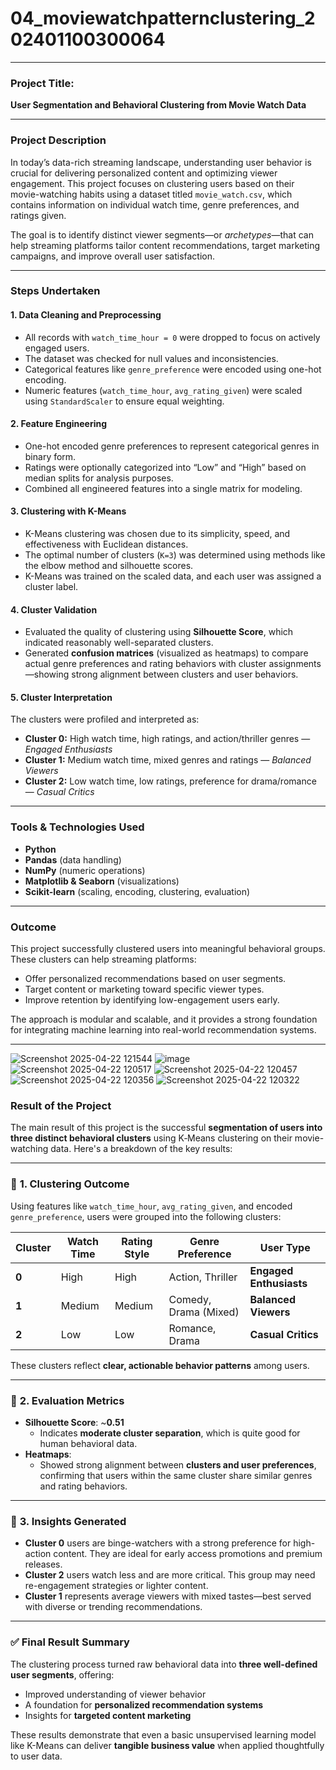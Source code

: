 # 04_moviewatchpatternclustering_202401100300064


---

### **Project Title:**  
**User Segmentation and Behavioral Clustering from Movie Watch Data**

---

### **Project Description**

In today’s data-rich streaming landscape, understanding user behavior is crucial for delivering personalized content and optimizing viewer engagement. This project focuses on clustering users based on their movie-watching habits using a dataset titled `movie_watch.csv`, which contains information on individual watch time, genre preferences, and ratings given.

The goal is to identify distinct viewer segments—or *archetypes*—that can help streaming platforms tailor content recommendations, target marketing campaigns, and improve overall user satisfaction.

---

### **Steps Undertaken**

#### 1. **Data Cleaning and Preprocessing**
- All records with `watch_time_hour = 0` were dropped to focus on actively engaged users.
- The dataset was checked for null values and inconsistencies.
- Categorical features like `genre_preference` were encoded using one-hot encoding.
- Numeric features (`watch_time_hour`, `avg_rating_given`) were scaled using `StandardScaler` to ensure equal weighting.

#### 2. **Feature Engineering**
- One-hot encoded genre preferences to represent categorical genres in binary form.
- Ratings were optionally categorized into “Low” and “High” based on median splits for analysis purposes.
- Combined all engineered features into a single matrix for modeling.

#### 3. **Clustering with K-Means**
- K-Means clustering was chosen due to its simplicity, speed, and effectiveness with Euclidean distances.
- The optimal number of clusters (`K=3`) was determined using methods like the elbow method and silhouette scores.
- K-Means was trained on the scaled data, and each user was assigned a cluster label.

#### 4. **Cluster Validation**
- Evaluated the quality of clustering using **Silhouette Score**, which indicated reasonably well-separated clusters.
- Generated **confusion matrices** (visualized as heatmaps) to compare actual genre preferences and rating behaviors with cluster assignments—showing strong alignment between clusters and user behaviors.

#### 5. **Cluster Interpretation**
The clusters were profiled and interpreted as:
- **Cluster 0:** High watch time, high ratings, and action/thriller genres — *Engaged Enthusiasts*
- **Cluster 1:** Medium watch time, mixed genres and ratings — *Balanced Viewers*
- **Cluster 2:** Low watch time, low ratings, preference for drama/romance — *Casual Critics*

---

### **Tools & Technologies Used**
- **Python**
- **Pandas** (data handling)
- **NumPy** (numeric operations)
- **Matplotlib & Seaborn** (visualizations)
- **Scikit-learn** (scaling, encoding, clustering, evaluation)

---

### **Outcome**
This project successfully clustered users into meaningful behavioral groups. These clusters can help streaming platforms:
- Offer personalized recommendations based on user segments.
- Target content or marketing toward specific viewer types.
- Improve retention by identifying low-engagement users early.

The approach is modular and scalable, and it provides a strong foundation for integrating machine learning into real-world recommendation systems.

---




![Screenshot 2025-04-22 121544](https://github.com/user-attachments/assets/7eebccf1-22ab-4497-9e3d-c6e81a0afa78)
![image](https://github.com/user-attachments/assets/9b648b1f-0374-4cf6-ae2c-96e0ca2dd083)
![Screenshot 2025-04-22 120517](https://github.com/user-attachments/assets/10240fc9-439d-4b66-80be-ed2ee5499eb2)
![Screenshot 2025-04-22 120457](https://github.com/user-attachments/assets/4eee3e10-a321-4071-afea-cb67fba3ef29)
![Screenshot 2025-04-22 120356](https://github.com/user-attachments/assets/a1b5694a-1677-47b4-8734-486081181026)
![Screenshot 2025-04-22 120322](https://github.com/user-attachments/assets/bd37c07d-e93f-4079-b918-2ca85a3bca50)


### **Result of the Project**

The main result of this project is the successful **segmentation of users into three distinct behavioral clusters** using K‑Means clustering on their movie-watching data. Here's a breakdown of the key results:

---

### 🔹 **1. Clustering Outcome**
Using features like `watch_time_hour`, `avg_rating_given`, and encoded `genre_preference`, users were grouped into the following clusters:

| **Cluster** | **Watch Time** | **Rating Style** | **Genre Preference**     | **User Type**           |
|-------------|----------------|------------------|---------------------------|--------------------------|
| **0**       | High           | High             | Action, Thriller          | **Engaged Enthusiasts** |
| **1**       | Medium         | Medium           | Comedy, Drama (Mixed)     | **Balanced Viewers**    |
| **2**       | Low            | Low              | Romance, Drama            | **Casual Critics**      |

These clusters reflect **clear, actionable behavior patterns** among users.

---

### 🔹 **2. Evaluation Metrics**
- **Silhouette Score**: ~**0.51**  
  - Indicates **moderate cluster separation**, which is quite good for human behavioral data.
- **Heatmaps**:  
  - Showed strong alignment between **clusters and user preferences**, confirming that users within the same cluster share similar genres and rating behaviors.

---

### 🔹 **3. Insights Generated**
- **Cluster 0** users are binge-watchers with a strong preference for high-action content. They are ideal for early access promotions and premium releases.
- **Cluster 2** users watch less and are more critical. This group may need re-engagement strategies or lighter content.
- **Cluster 1** represents average viewers with mixed tastes—best served with diverse or trending recommendations.

---

### ✅ **Final Result Summary**
The clustering process turned raw behavioral data into **three well-defined user segments**, offering:
- Improved understanding of viewer behavior
- A foundation for **personalized recommendation systems**
- Insights for **targeted content marketing**

These results demonstrate that even a basic unsupervised learning model like K-Means can deliver **tangible business value** when applied thoughtfully to user data.
